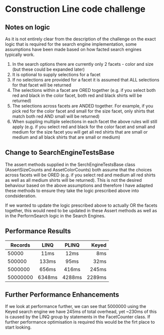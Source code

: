 # Construction Line code challenge

## Notes on logic
As it is not entirely clear from the description of the challenge on the exact logic that is required for the search engine implementation, some assumptions have been made based on how facted search engines typically work.  
  
1. In the search options there are currently only 2 facets - color and size (but these could be expanded later)  
2. It is optional to supply selections for a facet  
3. If no selections are provided for a facet it is assumed that ALL selections for that facet will be returned  
4. The selections within a facet are ORED together (e.g. if you select both red and black in the color facet, both red and black shirts will be returned)  
5. The selections across facets are ANDED together. For example, if you pick red for the color facet and small for the size facet, only shirts that match both red AND small will be returned)  
6. When suppling multiple selections in each facet the above rules will still apply (e.g. if you select red and black for the color facet and small and medium for the size facet you will get all red shirts that are small or medium and all black shirts that are small or medium)  

## Change to SearchEngineTestsBase
The assert methods supplied in the SerchEngineTestsBase class (AssertSizeCounts and AssetColorCounts) both assume that the choices across facets will be ORED (e.g. if you select red and medium all red shirts as well as all medium shirts will be returned). This is not the desired behaviour based on the above assumptions and therefore I have adapted these methods to ensure they take the logic prescribed above into condsideration.  

If we wanted to update the logic prescribed above to actually OR the facets together, this would need to be updated in these Assert methods as well as in the PerformSearch logic in the Search Engines.

## Performance Results
| Records       | LINQ     | PLINQ    | Keyed
| ------------- |:--------:|:--------:| --------:
| 50000         | 11ms     | 12ms     | 8ms 
| 500000        | 133ms    | 95ms     | 32ms
| 5000000       | 656ms    | 416ms    | 245ms 
| 50000000      | 6348ms   | 4288ms   | 2289ms 

## Further Performance Enhancements
If we look at performance further, we can see that 5000000 using the Keyed search engine we have 245ms of total overhead, yet ~230ms of this is caused by the LINQ group by statements in the FacetCounter class. If further performance optimisation is required this would be the firt place to start looking.  